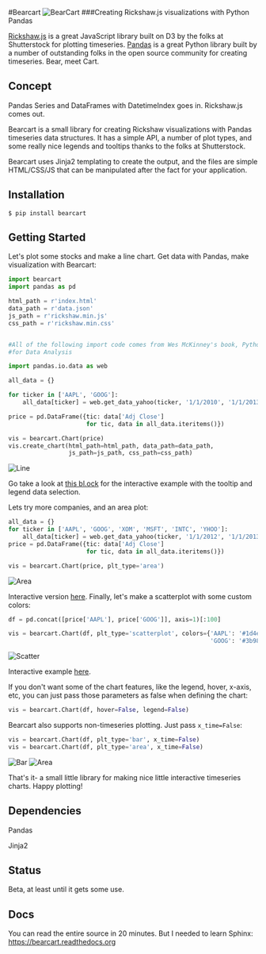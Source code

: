 #Bearcart
![BearCart](http://farm9.staticflickr.com/8254/8711978179_4f3a42e2b8_o.jpg)
###Creating Rickshaw.js visualizations with Python Pandas

[Rickshaw.js](http://code.shutterstock.com/rickshaw/) is a great JavaScript library built on D3 by the folks at Shutterstock for plotting timeseries. [Pandas](http://pandas.pydata.org/) is a great Python library built by a number of outstanding folks in the open source community for creating timeseries. Bear, meet Cart. 

Concept
-------
Pandas Series and DataFrames with DatetimeIndex goes in. Rickshaw.js comes out. 

Bearcart is a small library for creating Rickshaw visualizations with Pandas timeseries data structures. It has a simple API, a number of plot types, and some really nice legends and tooltips thanks to the folks at Shutterstock.  

Bearcart uses Jinja2 templating to create the output, and the files are simple HTML/CSS/JS that can be manipulated after the fact for your application. 

Installation
------------
```shell
$ pip install bearcart
```

Getting Started
---------------

Let's plot some stocks and make a line chart. Get data with Pandas, make visualization with Bearcart: 
```python
import bearcart
import pandas as pd

html_path = r'index.html'
data_path = r'data.json'
js_path = r'rickshaw.min.js'
css_path = r'rickshaw.min.css'


#All of the following import code comes from Wes McKinney's book, Python 
#for Data Analysis

import pandas.io.data as web

all_data = {}

for ticker in ['AAPL', 'GOOG']:
    all_data[ticker] = web.get_data_yahoo(ticker, '1/1/2010', '1/1/2013')

price = pd.DataFrame({tic: data['Adj Close']
                      for tic, data in all_data.iteritems()})

vis = bearcart.Chart(price)
vis.create_chart(html_path=html_path, data_path=data_path, 
                 js_path=js_path, css_path=css_path)
```
![Line](http://farm9.staticflickr.com/8274/8712121301_7b2c09a6eb_z.jpg)

Go take a look at [this bl.ock](http://bl.ocks.org/wrobstory/5523221) for the interactive example with the tooltip and legend data selection. 

Lets try more companies, and an area plot: 
```python
all_data = {}
for ticker in ['AAPL', 'GOOG', 'XOM', 'MSFT', 'INTC', 'YHOO']:
    all_data[ticker] = web.get_data_yahoo(ticker, '1/1/2012', '1/1/2013')
price = pd.DataFrame({tic: data['Adj Close']
                      for tic, data in all_data.iteritems()})

vis = bearcart.Chart(price, plt_type='area')

```
![Area](http://farm9.staticflickr.com/8271/8712121307_5204f670ea_z.jpg)

Interactive version [here](http://bl.ocks.org/wrobstory/5523345). Finally, let's make a scatterplot with some custom colors: 
```python
df = pd.concat([price['AAPL'], price['GOOG']], axis=1)[:100]

vis = bearcart.Chart(df, plt_type='scatterplot', colors={'AAPL': '#1d4e69', 
                                                         'GOOG': '#3b98ca' })
```
![Scatter](http://farm9.staticflickr.com/8140/8712121243_4a643185d8_z.jpg)

Interactive example [here](http://bl.ocks.org/wrobstory/5523361).

If you don't want some of the chart features, like the legend, hover, x-axis, etc, you can just pass those parameters as false when defining the chart: 
```python
vis = bearcart.Chart(df, hover=False, legend=False)
```

Bearcart also supports non-timeseries plotting. Just pass ```x_time=False```:
```python
vis = bearcart.Chart(df, plt_type='bar', x_time=False)
vis = bearcart.Chart(df, plt_type='area', x_time=False)
```
![Bar](http://farm8.staticflickr.com/7284/8719891356_fd1e5a49fd_z.jpg)
![Area](http://farm8.staticflickr.com/7314/8719891050_1659241cdf_z.jpg)

That's it- a small little library for making nice little interactive timeseries charts. Happy plotting!

Dependencies
---------------
Pandas

Jinja2

Status
-------
Beta, at least until it gets some use. 

Docs
----
You can read the entire source in 20 minutes. But I needed to learn Sphinx: https://bearcart.readthedocs.org


